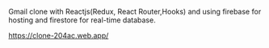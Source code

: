 Gmail clone with Reactjs(Redux, React Router,Hooks) and using firebase for hosting and firestore for real-time database.

https://clone-204ac.web.app/
